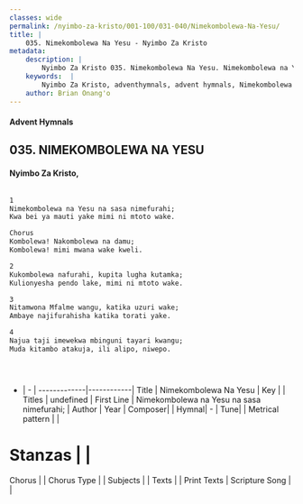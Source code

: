```yaml
---
classes: wide
permalink: /nyimbo-za-kristo/001-100/031-040/Nimekombolewa-Na-Yesu/
title: |
    035. Nimekombolewa Na Yesu - Nyimbo Za Kristo
metadata:
    description: |
        Nyimbo Za Kristo 035. Nimekombolewa Na Yesu. Nimekombolewa na Yesu na sasa nimefurahi; Kwa bei ya mauti yake mimi ni mtoto wake.  Chorus Kombolewa! Nakombolewa na damu; Kombolewa! mimi mwana wake kweli.  
    keywords:  |
        Nyimbo Za Kristo, adventhymnals, advent hymnals, Nimekombolewa Na Yesu, Nimekombolewa na Yesu na sasa nimefurahi;. 
    author: Brian Onang'o
---
```


#### Advent Hymnals
## 035. NIMEKOMBOLEWA NA YESU
####  Nyimbo Za Kristo,

```txt

1
Nimekombolewa na Yesu na sasa nimefurahi;
Kwa bei ya mauti yake mimi ni mtoto wake.

Chorus
Kombolewa! Nakombolewa na damu;
Kombolewa! mimi mwana wake kweli.

2
Kukombolewa nafurahi, kupita lugha kutamka;
Kulionyesha pendo lake, mimi ni mtoto wake.

3
Nitamwona Mfalme wangu, katika uzuri wake;
Ambaye najifurahisha katika torati yake.

4
Najua taji imewekwa mbinguni tayari kwangu;
Muda kitambo atakuja, ili alipo, niwepo.





```

- |   -  |
-------------|------------|
Title | Nimekombolewa Na Yesu |
Key |  |
Titles | undefined |
First Line | Nimekombolewa na Yesu na sasa nimefurahi; |
Author | 
Year | 
Composer| |
Hymnal|  - |
Tune|  |
Metrical pattern | |
# Stanzas |  |
Chorus |  |
Chorus Type |  |
Subjects | |
Texts |  |
Print Texts | 
Scripture Song |  |
    
